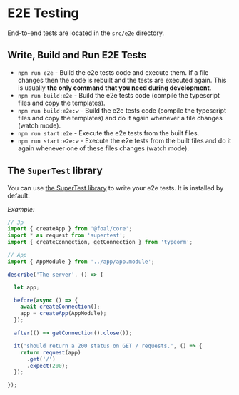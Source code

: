 # E2E Testing

End-to-end tests are located in the `src/e2e` directory.

## Write, Build and Run E2E Tests

- `npm run e2e` - Build the e2e tests code and execute them. If a file changes then the code is rebuilt and the tests are executed again. This is usually **the only command that you need during development**.
- `npm run build:e2e` - Build the e2e tests code (compile the typescript files and copy the templates).
- `npm run build:e2e:w` - Build the e2e tests code (compile the typescript files and copy the templates) and do it again whenever a file changes (watch mode).
- `npm run start:e2e` - Execute the e2e tests from the built files.
- `npm run start:e2e:w` - Execute the e2e tests from the built files and do it again whenever one of these files changes (watch mode).

## The `SuperTest` library

You can use [the SuperTest library](https://github.com/visionmedia/supertest) to write your e2e tests. It is installed by default.

*Example:*
```typescript
// 3p
import { createApp } from '@foal/core';
import * as request from 'supertest';
import { createConnection, getConnection } from 'typeorm';

// App
import { AppModule } from '../app/app.module';

describe('The server', () => {

  let app;

  before(async () => {
    await createConnection();
    app = createApp(AppModule);
  });

  after(() => getConnection().close());

  it('should return a 200 status on GET / requests.', () => {
    return request(app)
      .get('/')
      .expect(200);
  });

});

```
